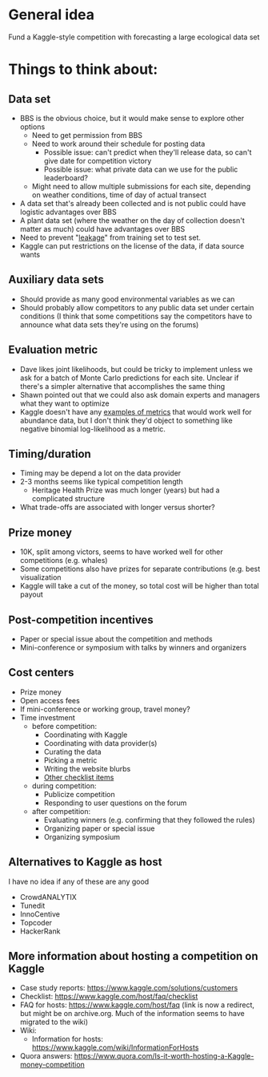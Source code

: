 # General idea

Fund a Kaggle-style competition with forecasting a large ecological data set

# Things to think about:

## Data set

* BBS is the obvious choice, but it would make sense to explore other options
  * Need to get permission from BBS
  * Need to work around their schedule for posting data
    * Possible issue: can't predict when they'll release data, so can't give date for competition victory
    * Possible issue: what private data can we use for the public leaderboard?
  * Might need to allow multiple submissions for each site, depending on weather conditions, time of day of actual transect
* A data set that's already been collected and is not public could have logistic advantages over BBS
* A plant data set (where the weather on the day of collection doesn't matter as much) could have advantages over BBS
* Need to prevent "[leakage](https://www.kaggle.com/wiki/Leakage)" from training set to test set.
* Kaggle can put restrictions on the license of the data, if data source wants

## Auxiliary data sets

* Should provide as many good environmental variables as we can
* Should probably allow competitors to any public data set under certain conditions (I think that some competitions say the  competitors have to announce what data sets they're using on the forums)

## Evaluation metric

* Dave likes joint likelihoods, but could be tricky to implement unless we ask for a batch of Monte Carlo predictions for each site. Unclear if there's a simpler alternative that accomplishes the same thing
* Shawn pointed out that we could also ask domain experts and managers what they want to optimize
* Kaggle doesn't have any [examples of metrics](https://www.kaggle.com/wiki/Metrics) that would work well for abundance data, but I don't think they'd object to something like negative binomial log-likelihood as a metric.

## Timing/duration

* Timing may be depend a lot on the data provider
* 2-3 months seems like typical competition length
  * Heritage Health Prize was much longer (years) but had a complicated structure
* What trade-offs are associated with longer versus shorter?

## Prize money

* 10K, split among victors, seems to have worked well for other competitions (e.g. whales)
* Some competitions also have prizes for separate contributions (e.g. best visualization
* Kaggle will take a cut of the money, so total cost will be higher than total payout

## Post-competition incentives

* Paper or special issue about the competition and methods
* Mini-conference or symposium with talks by winners and organizers

## Cost centers

* Prize money
* Open access fees
* If mini-conference or working group, travel money?
* Time investment
  * before competition:
    * Coordinating with Kaggle 
    * Coordinating with data provider(s)
    * Curating the data
    * Picking a metric
    * Writing the website blurbs
    * [Other checklist items](https://www.kaggle.com/wiki/CompetitionLaunchChecklist)
  * during competition: 
    * Publicize competition
    * Responding to user questions on the forum
  * after competition:
    * Evaluating winners (e.g. confirming that they followed the rules)
    * Organizing paper or special issue
    * Organizing symposium

## Alternatives to Kaggle as host

I have no idea if any of these are any good

* CrowdANALYTIX
* Tunedit
* InnoCentive
* Topcoder
* HackerRank

## More information about hosting a competition on Kaggle

* Case study reports: https://www.kaggle.com/solutions/customers
* Checklist: https://www.kaggle.com/host/faq/checklist
* FAQ for hosts: https://www.kaggle.com/host/faq (link is now a redirect, but might be on archive.org.  Much of the information seems to have migrated to the wiki)
* Wiki:
  * Information for hosts: https://www.kaggle.com/wiki/InformationForHosts
* Quora answers: https://www.quora.com/Is-it-worth-hosting-a-Kaggle-money-competition
